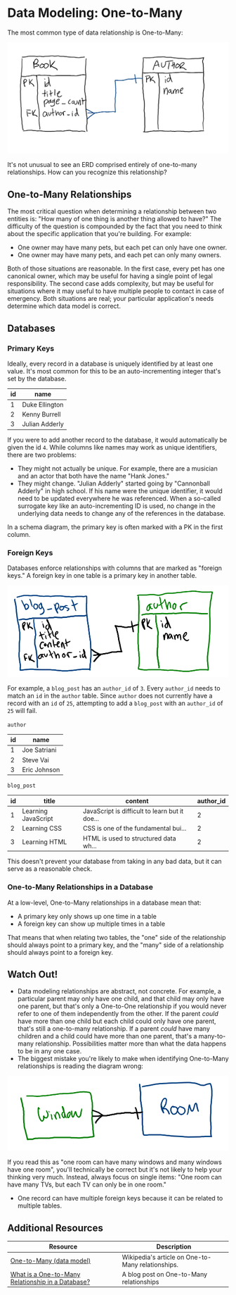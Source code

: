 # Data Modeling: One-to-Many

The most common type of data relationship is One-to-Many:

![1 author has many books](assets/erd-2.png)

It's not unusual to see an ERD comprised entirely of one-to-many relationships. How can you recognize this relationship?

## One-to-Many Relationships

The most critical question when determining a relationship between two entities is: "How many of one thing is another thing allowed to have?" The difficulty of the question is compounded by the fact that you need to think about the specific application that you're building. For example:

* One owner may have many pets, but each pet can only have one owner.
* One owner may have many pets, and each pet can only many owners.

Both of those situations are reasonable. In the first case, every pet has one canonical owner, which may be useful for having a single point of legal responsibility. The second case adds complexity, but may be useful for situations where it may useful to have multiple people to contact in case of emergency. Both situations are real; your particular application's needs determine which data model is correct.

## Databases

### Primary Keys

Ideally, every record in a database is uniquely identified by at least one value. It's most common for this to be an auto-incrementing integer that's set by the database.

| id | name |
| --- | --- |
| 1 | Duke Ellington |
| 2 | Kenny Burrell |
| 3 | Julian Adderly |

If you were to add another record to the database, it would automatically be given the id `4`. While columns like names may work as unique identifiers, there are two problems:

* They might not actually be unique. For example, there are a musician and an actor that both have the name "Hank Jones."
* They might change. "Julian Adderly" started going by "Cannonball Adderly" in high school. If his name were the unique identifier, it would need to be updated everywhere he was referenced. When a so-called surrogate key like an auto-incrementing ID is used, no change in the underlying data needs to change any of the references in the database.

In a schema diagram, the primary key is often marked with a PK in the first column.

### Foreign Keys

Databases enforce relationships with columns that are marked as "foreign keys." A foreign key in one table is a primary key in another table.

![One author has many blog posts](assets/blog-post-author.png)

For example, a `blog_post` has an `author_id` of `3`. Every `author_id` needs to match an `id` in the `author` table. Since `author` does not currently have a record with an `id` of `25`, attempting to add a `blog_post` with an `author_id` of `25` will fail.

`author`

| id | name |
| --- | --- |
| 1 | Joe Satriani |
| 2 | Steve Vai |
| 3 | Eric Johnson |

`blog_post`

| id | title | content | author_id |
| --- | --- | --- | --- |
| 1 | Learning JavaScript | JavaScript is difficult to learn but it doe... | 2 |
| 2 | Learning CSS | CSS is one of the fundamental bui... | 2 |
| 3 | Learning HTML | HTML is used to structured data wh... | 2 |

This doesn't prevent your database from taking in any bad data, but it can serve as a reasonable check.

### One-to-Many Relationships in a Database

At a low-level, One-to-Many relationships in a database mean that:

* A primary key only shows up one time in a table
* A foreign key can show up multiple times in a table

That means that when relating two tables, the "one" side of the relationship should always point to a primary key, and the "many" side of a relationship should always point to a foreign key.

## Watch Out!

* Data modeling relationships are abstract, not concrete. For example, a particular parent may only have one child, and that child may only have one parent, but that's only a One-to-One relationship if you would never refer to one of them independently from the other. If the parent _could_ have more than one child but each child could only have one parent, that's still a one-to-many relationship. If a parent _could_ have many children and a child could have more than one parent, that's a many-to-many relationship. Possibilities matter more than what the data happens to be in any one case.
* The biggest mistake you're likely to make when identifying One-to-Many relationships is reading the diagram wrong:

![1 room has many windows](assets/window-room-erd.png)

If you read this as "one room can have many windows and many windows have one room", you'll technically be correct but it's not likely to help your thinking very much. Instead, always focus on single items: "One room can have many TVs, but each TV can only be in one room."
* One record can have multiple foreign keys because it can be related to multiple tables.

## Additional Resources

| Resource | Description |
| --- | --- |
| [One-to-Many (data model)](https://en.wikipedia.org/wiki/One-to-many_(data_model)) | Wikipedia's article on One-to-Many relationships. |
| [What is a One-to-Many Relationship in a Database?](https://vertabelo.com/blog/one-to-many-relationship/) | A blog post on One-to-Many relationships |
